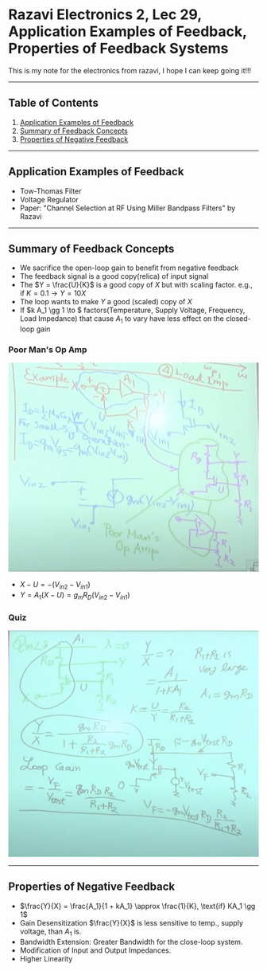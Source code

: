 
# Razavi Electronics 2, Lec 29, Application Examples of Feedback, Properties of Feedback Systems
This is my note for the electronics from razavi, I hope I can keep going it!!!

---

## Table of Contents
1. [Application Examples of Feedback](#application-examples-of-feedback)
2. [Summary of Feedback Concepts](#summary-of-feedback-concepts)
3. [Properties of Negative Feedback](#properties-of-negative-feedback)



 

---
## Application Examples of Feedback
+ Tow-Thomas Filter
+ Voltage Regulator
+ Paper: "Channel Selection at RF Using Miller Bandpass Filters" by Razavi

---
## Summary of Feedback Concepts
+ We sacrifice the open-loop gain to benefit from negative feedback
+ The feedback signal is a good copy(relica) of input signal
+ The $Y = \frac{U}{K}$ is a good copy of $X$ but with scaling factor. e.g., if $K = 0.1 \to Y = 10X$
+ The loop wants to make $Y$ a good (scaled) copy of $X$
+ If $k A_1 \gg 1 \to $ factors(Temperature, Supply Voltage, Frequency, Load Impedance) that cause $A_1$ to vary have less effect on the closed-loop gain

### Poor Man's Op Amp
![](/images/PoorManOpAmp.png)
+ $X - U = - (V_{in2} - V_{in1})$
+ $Y = A_1( X - U) = g_m R_D (V_{in2} - V_{in1})$

### Quiz
![](/images/QuizPoorManOpAmp.png)

---
## Properties of Negative Feedback
+ $\frac{Y}{X} = \frac{A_1}{1 + kA_1} \approx \frac{1}{K}, \text{if} KA_1 \gg 1$
+ Gain Desensitization $\frac{Y}{X}$ is less sensitive to temp., supply voltage, than $A_1$ is.
+ Bandwidth Extension: Greater Bandwidth for the close-loop system.
+ Modification of Input and Output Impedances.
+ Higher Linearity
